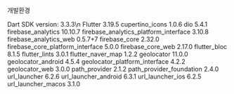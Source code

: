 개발환경

Dart SDK version: 3.3.3\n
Flutter 3.19.5
cupertino_icons 1.0.6
dio 5.4.1
firebase_analytics 10.10.7
firebase_analytics_platform_interface 3.10.8
firebase_analytics_web 0.5.7+7
firebase_core 2.32.0
firebase_core_platform_interface 5.0.0
firebase_core_web 2.17.0
flutter_bloc 8.1.5
flutter_lints 3.0.1
flutter_naver_map 1.2.2
geolocator 11.0.0
geolocator_android 4.5.4
geolocator_platform_interface 4.2.2
geolocator_web 3.0.0
path_provider 2.1.2
path_provider_foundation 2.4.0
url_launcher 6.2.6
url_launcher_android 6.3.1
url_launcher_ios 6.2.5
url_launcher_macos 3.1.0
